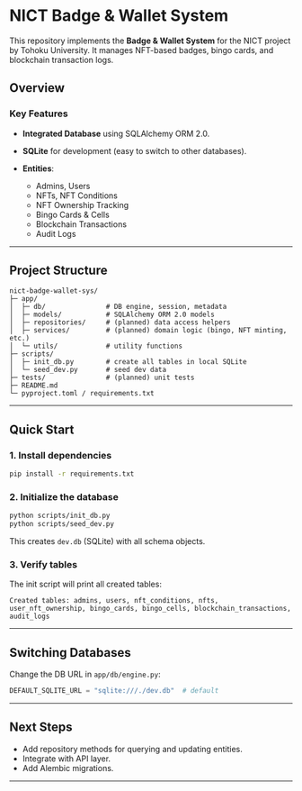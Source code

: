 # NICT Badge & Wallet System

This repository implements the **Badge & Wallet System** for the NICT project by Tohoku University. It manages NFT-based badges, bingo cards, and blockchain transaction logs.

## Overview

### Key Features

* **Integrated Database** using SQLAlchemy ORM 2.0.
* **SQLite** for development (easy to switch to other databases).
* **Entities**:

  * Admins, Users
  * NFTs, NFT Conditions
  * NFT Ownership Tracking
  * Bingo Cards & Cells
  * Blockchain Transactions
  * Audit Logs

---

## Project Structure

```
nict-badge-wallet-sys/
├─ app/
│  ├─ db/               # DB engine, session, metadata
│  ├─ models/           # SQLAlchemy ORM 2.0 models
│  ├─ repositories/     # (planned) data access helpers
│  ├─ services/         # (planned) domain logic (bingo, NFT minting, etc.)
│  └─ utils/            # utility functions
├─ scripts/
│  ├─ init_db.py        # create all tables in local SQLite
│  └─ seed_dev.py       # seed dev data
├─ tests/               # (planned) unit tests
├─ README.md
└─ pyproject.toml / requirements.txt
```

---

## Quick Start

### 1. Install dependencies

```bash
pip install -r requirements.txt
```

### 2. Initialize the database

```bash
python scripts/init_db.py
python scripts/seed_dev.py
```

This creates `dev.db` (SQLite) with all schema objects.

### 3. Verify tables

The init script will print all created tables:

```
Created tables: admins, users, nft_conditions, nfts, user_nft_ownership, bingo_cards, bingo_cells, blockchain_transactions, audit_logs
```

---

## Switching Databases

Change the DB URL in `app/db/engine.py`:

```python
DEFAULT_SQLITE_URL = "sqlite:///./dev.db"  # default
```

---

## Next Steps

* Add repository methods for querying and updating entities.
* Integrate with API layer.
* Add Alembic migrations.

---
